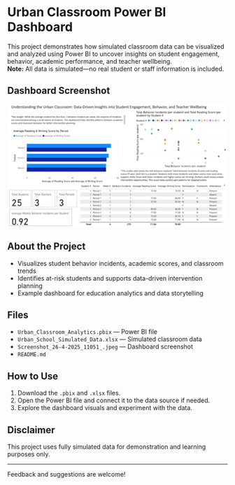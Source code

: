 # Urban Classroom Power BI Dashboard

This project demonstrates how simulated classroom data can be visualized and analyzed using Power BI to uncover insights on student engagement, behavior, academic performance, and teacher wellbeing.  
**Note:** All data is simulated—no real student or staff information is included.

## Dashboard Screenshot

![Urban Classroom Power BI Dashboard](Screenshot_26-4-2025_11051_.jpeg)

## About the Project

- Visualizes student behavior incidents, academic scores, and classroom trends
- Identifies at-risk students and supports data-driven intervention planning
- Example dashboard for education analytics and data storytelling

## Files

- `Urban_Classroom_Analytics.pbix` — Power BI file
- `Urban_School_Simulated_Data.xlsx` — Simulated classroom data
- `Screenshot_26-4-2025_11051_.jpeg` — Dashboard screenshot
- `README.md`

## How to Use

1. Download the `.pbix` and `.xlsx` files.
2. Open the Power BI file and connect it to the data source if needed.
3. Explore the dashboard visuals and experiment with the data.

## Disclaimer

This project uses fully simulated data for demonstration and learning purposes only.

---

Feedback and suggestions are welcome!
